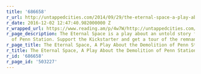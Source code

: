 ```yaml
---
title: '686658'
r_url: http://untappedcities.com/2014/09/29/the-eternal-space-a-play-about-the-demolition-of-penn-station/
r_date: 2016-12-02 12:47:40.982000000 Z
r_wrapped_url: https://www.reading.am/p/4w7W/http://untappedcities.com/2014/09/29/the-eternal-space-a-play-about-the-demolition-of-penn-station/
r_page_description: The Eternal Space is a play about an untold story from the demolition
  of Penn Station. Support the Kickstarter and get a tour of the remnants of the station
r_page_title: The Eternal Space, A Play About the Demolition of Penn Station
r_title: The Eternal Space, A Play About the Demolition of Penn Station
r_id: '686658'
r_page_id: '503227'
---
```



